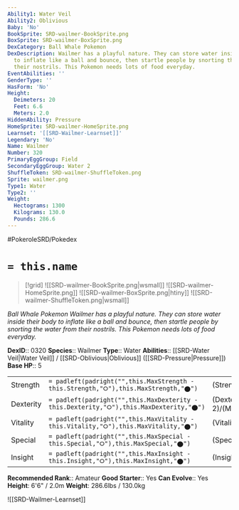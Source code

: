 ```yaml
---
Ability1: Water Veil
Ability2: Oblivious
Baby: 'No'
BookSprite: SRD-wailmer-BookSprite.png
BoxSprite: SRD-wailmer-BoxSprite.png
DexCategory: Ball Whale Pokemon
DexDescription: Wailmer has a playful nature. They can store water inside their body
  to inflate like a ball and bounce, then startle people by snorting the water from
  their nostrils. This Pokemon needs lots of food everyday.
EventAbilities: ''
GenderType: ''
HasForm: 'No'
Height:
  Deimeters: 20
  Feet: 6.6
  Meters: 2.0
HiddenAbility: Pressure
HomeSprite: SRD-wailmer-HomeSprite.png
Learnset: '[[SRD-Wailmer-Learnset]]'
Legendary: 'No'
Name: Wailmer
Number: 320
PrimaryEggGroup: Field
SecondaryEggGroup: Water 2
ShuffleToken: SRD-wailmer-ShuffleToken.png
Sprite: wailmer.png
Type1: Water
Type2: ''
Weight:
  Hectograms: 1300
  Kilograms: 130.0
  Pounds: 286.6
---
```


#PokeroleSRD/Pokedex

# `= this.name`

> [!grid]
> ![[SRD-wailmer-BookSprite.png|wsmall]]
> ![[SRD-wailmer-HomeSprite.png]]
> ![[SRD-wailmer-BoxSprite.png|htiny]]
> ![[SRD-wailmer-ShuffleToken.png|wsmall]]


*Ball Whale Pokemon*
*Wailmer has a playful nature. They can store water inside their body to inflate like a ball and bounce, then startle people by snorting the water from their nostrils. This Pokemon needs lots of food everyday.*

**DexID**:: 0320
**Species**:: Wailmer
**Type**:: Water
**Abilities**:: [[SRD-Water Veil|Water Veil]] / [[SRD-Oblivious|Oblivious]] ([[SRD-Pressure|Pressure]])
**Base HP**:: 5

|           |                                                                                        |                                          |
| --------- | -------------------------------------------------------------------------------------- | ---------------------------------------- |
| Strength  | `= padleft(padright("",this.MaxStrength - this.Strength,"⭘"),this.MaxStrength,"⬤")`    | (Strength::2)/(MaxStrength::5)   |
| Dexterity | `= padleft(padright("",this.MaxDexterity - this.Dexterity,"⭘"),this.MaxDexterity,"⬤")` | (Dexterity:: 2)/(MaxDexterity::4) |
| Vitality  | `= padleft(padright("",this.MaxVitality - this.Vitality,"⭘"),this.MaxVitality,"⬤")`    | (Vitality::1)/(MaxVitality::3)   |
| Special   | `= padleft(padright("",this.MaxSpecial - this.Special,"⭘"),this.MaxSpecial,"⬤")`       | (Special::2)/(MaxSpecial::5)     |
| Insight   | `= padleft(padright("",this.MaxInsight - this.Insight,"⭘"),this.MaxInsight,"⬤")`       | (Insight::1)/(MaxInsight::3)     |


**Recommended Rank**:: Amateur
**Good Starter**:: Yes
**Can Evolve**:: Yes
**Height**: 6'6" / 2.0m
**Weight**: 286.6lbs / 130.0kg

![[SRD-Wailmer-Learnset]]